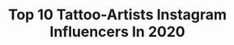 ---
title: Top 10 Tattoo-Artists Instagram Influencers In 2020
description: >-
  Find top tattoo-artists Instagram influencers in 2020. Most popular hashtags: #virus #hero #animetattoo #tattoo.
platform: Instagram
profiles:
  - username: "pau.armstrong"
    fullname: >-
      Pau Armstrong - Calalini
    location: "Argentina"
    followers: 36747
    engagement: 844
    commentsToLikes: 0.049312
    id: ck5qbqxydmz000i11fl1khwv5
    verified: false
    hashtags: "#pinktattoo, #croptop, #deathnote, #flowers"
  - username: "lulens"
    fullname: >-
      Lucía Franzé
    location: "Argentina"
    followers: 68991
    engagement: 499
    commentsToLikes: 0.169767
    id: ck137445x9ohd0i19uz337z84
    verified: false
    hashtags: "#lavarseparacuidarnos, #doveargentina, #son30000, #cuarentenachallenge"
  - username: "jr_andr4rt"
    fullname: >-
      Júnior Andrade tattoo
    location: "Brazil"
    followers: 16571
    engagement: 787
    commentsToLikes: 0.457180
    id: ck8t5uaijba510j785zex67oq
    verified: false
    hashtags: "#astronauta, #vipertattoo, #cine, #brasiltattoo"
  - username: "zaira.oraison"
    fullname: >-
      Zaira Oraison
    location: ""
    followers: 6402
    engagement: 2274
    commentsToLikes: 0.046308
    id: ckapahiruw4qm0i7877ll35ou
    verified: false
    hashtags: "#rachelcosplay, #leviackerman, #disneyworld, #kiyoko"
  - username: "_aaroncarey"
    fullname: >-
      Aaron Carey
    location: "Sweden"
    followers: 16447
    engagement: 641
    commentsToLikes: 0.182807
    id: ck139n330m4ov0i191urmgsrb
    verified: false
    hashtags: "#flattenthecurve"
  - username: "rockrollg"
    fullname: >-
      Herchell L Carrasco
    location: "United States"
    followers: 98512
    engagement: 660
    commentsToLikes: 0.021267
    id: ck5c61u8j4juy0i11fqeje6xz
    verified: true
    hashtags: "#mambamentality, #pachucotattoo, #maschingon"
  - username: "joannamroman"
    fullname: >-
      J O J O 🖤 C H R O N I C  I N K
    location: ""
    followers: 55558
    engagement: 342
    commentsToLikes: 0.051433
    id: ck5q126w78wrr0i11fjcvx75p
    verified: false
    hashtags: "#milkandhoney, #jojochronicink, #nyc, #chronicink"
  - username: "swat_mtoto_wa_eunice"
    fullname: >-
      MTOTO WA EUNICE
    location: "United States"
    followers: 101688
    engagement: 950
    commentsToLikes: 0.022140
    id: ck5cd8o11iqak0i111z67x3ti
    verified: false
    hashtags: "#mbogi, #https, #stayhomestaysafe, #keep"
  - username: "s.m.p_artist"
    fullname: >-
      S.M.P-Artist
    location: "United Kingdom"
    followers: 6019
    engagement: 906
    commentsToLikes: 0.083059
    id: ck8tdjo6j3l150j789emfsyrm
    verified: false
    hashtags: "#eminemdrawing, #lamaibeach, #tattoos, #painting"
  - username: "malin_kvitblik"
    fullname: >-
      M A L I N  K V I T B L I K 🤍
    location: "Norway"
    followers: 21358
    engagement: 1498
    commentsToLikes: 0.028752
    id: ck8t5z8z8bq6m0j78npjtskdd
    verified: false
    hashtags: "#etchingtattoo, #witch, #scandinavian, #alternativegirl"
---